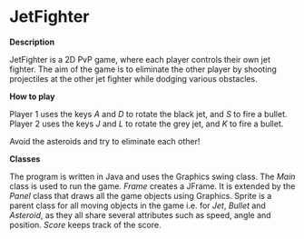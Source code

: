 # JetFighter

**Description**

JetFighter is a 2D PvP game, where each player controls their own jet fighter. The aim of the game is to eliminate the other player by shooting projectiles at the other jet fighter while dodging various obstacles. 


**How to play** <br>

Player 1 uses the keys *A* and *D* to rotate the black jet, and *S* to fire a bullet. <br>
Player 2 uses the keys *J* and *L* to rotate the grey jet, and *K* to fire a bullet.

Avoid the asteroids and try to eliminate each other!

**Classes** <br>

The program is written in Java and uses the Graphics swing class. 
The *Main* class is used to run the game. *Frame* creates a JFrame. It is extended by the *Panel* class that draws all the game objects using Graphics.
Sprite is a parent class for all moving objects in the game i.e. for *Jet*, *Bullet* and *Asteroid*, 
as they all share several attributes such as speed, angle and position. *Score* keeps track of the score.  